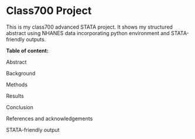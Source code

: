 # Class700 Project

This is my class700 advanced STATA project. It shows my structured abstract using NHANES data incorporating python environment and STATA-friendly outputs.

**Table of content:**


Abstract

Background

Methods

Results

Conclusion

References and acknowledgements

STATA-friendly output
